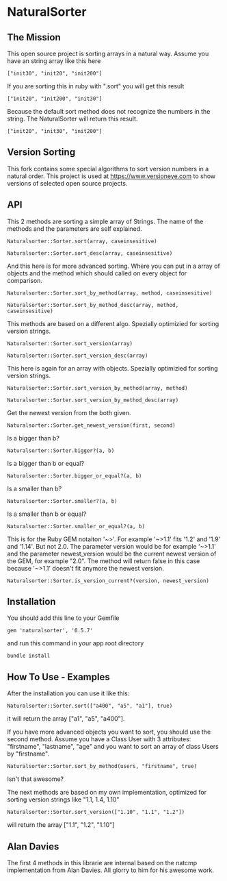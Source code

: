 # NaturalSorter

## The Mission

This open source project is sorting arrays in a natural way. Assume you have an string array like this here

`["init30", "init20", "init200"]`

If you are sorting this in ruby with ".sort" you will get this result

`["init20", "init200", "init30"]`

Because the default sort method does not recognize the numbers in the string. The NaturalSorter will return this result. 

`["init20", "init30", "init200"]`

## Version Sorting
This fork contains some special algorithms to sort version numbers in a natural order. This project is used at <https://www.versioneye.com> to show versions of selected open source projects. 


## API

This 2 methods are sorting a simple array of Strings. The name of the methods and the parameters are self explained. 

`Naturalsorter::Sorter.sort(array, caseinsesitive)`

`Naturalsorter::Sorter.sort_desc(array, caseinsesitive)`

And this here is for more advanced sorting. Where you can put in a array of objects and the method which should called on every object for comparison. 

`Naturalsorter::Sorter.sort_by_method(array, method, caseinsesitive)`

`Naturalsorter::Sorter.sort_by_method_desc(array, method, caseinsesitive)`

This methods are based on a different algo. Spezially optimizied for sorting version strings. 

`Naturalsorter::Sorter.sort_version(array)`

`Naturalsorter::Sorter.sort_version_desc(array)`

This here is again for an array with objects. Spezially optimizied for sorting version strings. 

`Naturalsorter::Sorter.sort_version_by_method(array, method)`

`Naturalsorter::Sorter.sort_version_by_method_desc(array)`

Get the newest version from the both given.

`Naturalsorter::Sorter.get_newest_version(first, second)` 

Is a bigger than b?

`Naturalsorter::Sorter.bigger?(a, b)` 

Is a bigger than b or equal?

`Naturalsorter::Sorter.bigger_or_equal?(a, b)`

Is a smaller than b?

`Naturalsorter::Sorter.smaller?(a, b)`

Is a smaller than b or equal?

`Naturalsorter::Sorter.smaller_or_equal?(a, b)`

This is for the Ruby GEM notaiton '~>'. For example '~>1.1' fits '1.2' and '1.9' and '1.14'. But not 2.0. 
The parameter version would be for example '~>1.1' and the parameter newest_version would be the 
current newest version of the GEM, for example "2.0". The method will return false in this case 
because '~>1.1' doesn't fit anymore the newest version. 

`Naturalsorter::Sorter.is_version_current?(version, newest_version)` 


## Installation 

You should add this line to your Gemfile

`gem 'naturalsorter', '0.5.7'`

and run this command in your app root directory

`bundle install`

## How To Use - Examples

After the installation you can use it like this: 

`Naturalsorter::Sorter.sort(["a400", "a5", "a1"], true)`

it will return the array ["a1", "a5", "a400"]. 

If you have more advanced objects you want to sort, you should use the second method. Assume you have a Class User with 3 attributes: "firstname", "lastname", "age" and you want to sort an array of class Users by "firstname". 

`Naturalsorter::Sorter.sort_by_method(users, "firstname", true)`

Isn't that awesome?

The next methods are based on my own implementation, optimized for sorting version strings like "1.1, 1.4, 1.10"

`Naturalsorter::Sorter.sort_version(["1.10", "1.1", "1.2"])`

will return the array ["1.1", "1.2", "1.10"]


## Alan Davies

The first 4 methods in this librarie are internal based on the natcmp implementation from Alan Davies. All glorry to him for his awesome work. 

